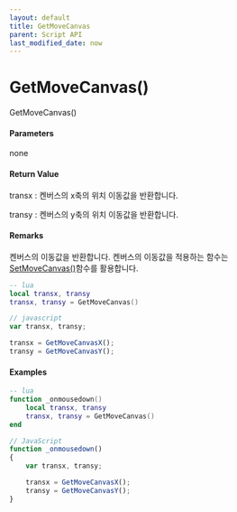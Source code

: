 ```yaml
---
layout: default
title: GetMoveCanvas
parent: Script API
last_modified_date: now
---
```

# GetMoveCanvas\(\)

GetMoveCanvas\(\)

#### Parameters

none

#### Return Value

transx : 켄버스의 x축의 위치 이동값을 반환합니다.

transy : 켄버스의 y축의 위치 이동값을 반환합니다.

#### Remarks

켄버스의 이동값을 반환합니다. 켄버스의 이동값을 적용하는 함수는 [SetMoveCanvas\(\)](/ScriptAPI\SetMoveCanvas.html)함수를 활용합니다.

```lua
-- lua
local transx, transy
transx, transy = GetMoveCanvas()
```

```js
// javascript
var transx, transy;

transx = GetMoveCanvasX();
transy = GetMoveCanvasY();
```

#### 

#### Examples

```lua
-- lua
function _onmousedown()
    local transx, transy
    transx, transy = GetMoveCanvas()
end
```

```js
// JavaScript
function _onmousedown()
{    
    var transx, transy;

    transx = GetMoveCanvasX();
    transy = GetMoveCanvasY();
}
```



